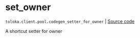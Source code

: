 # set_owner
`toloka.client.pool.codegen_setter_for_owner` | [Source code](https://github.com/Toloka/toloka-kit/blob/v1.2.2/src/client/pool/__init__.py#L0)

A shortcut setter for owner

